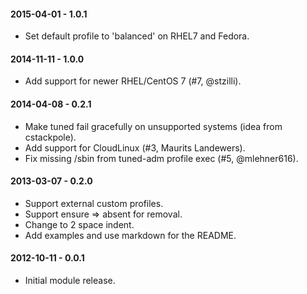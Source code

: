#### 2015-04-01 - 1.0.1
* Set default profile to 'balanced' on RHEL7 and Fedora.

#### 2014-11-11 - 1.0.0
* Add support for newer RHEL/CentOS 7 (#7, @stzilli).

#### 2014-04-08 - 0.2.1
* Make tuned fail gracefully on unsupported systems (idea from cstackpole).
* Add support for CloudLinux (#3, Maurits Landewers).
* Fix missing /sbin from tuned-adm profile exec (#5, @mlehner616).

#### 2013-03-07 - 0.2.0
* Support external custom profiles.
* Support ensure => absent for removal.
* Change to 2 space indent.
* Add examples and use markdown for the README.

#### 2012-10-11 - 0.0.1
* Initial module release.

